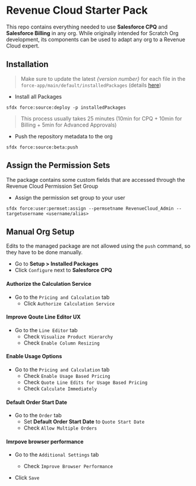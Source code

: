 # Revenue Cloud Starter Pack

This repo contains everything needed to use **Salesforce CPQ** and **Salesforce Billing** in any org. While originally intended for Scratch Org development, its components can be used to adapt any org to a Revenue Cloud expert.

## Installation
> Make sure to update the latest *{version number}* for each file in the `force-app/main/default/installedPackages` (details [here](https://install.steelbrick.com))

- Install all Packages
```
sfdx force:source:deploy -p installedPackages
```
> This process usually takes 25 minutes (10min for CPQ + 10min for Billing + 5min for Advanced Approvals)
- Push the repository metadata to the org
```
sfdx force:source:beta:push
```

## Assign the Permission Sets
The package contains some custom fields that are accessed through the Revenue Cloud Permission Set Group

- Assign the permission set group to your user
```
sfdx force:user:permset:assign --permsetname RevenueCloud_Admin --targetusername <username/alias>
```

## Manual Org Setup
Edits to the managed package are not allowed using the `push` command, so they have to be done manually.

- Go to **Setup > Installed Packages**
- Click `Configure` next to **Salesforce CPQ**

#### Authorize the Calculation Service
- Go to the `Pricing and Calculation` tab
  - Click `Authorize Calculation Service`

#### Improve Qoute Line Editor UX
- Go to the `Line Editor` tab
  - Check `Visualize Product Hierarchy`
  - Check `Enable Column Resizing`

#### Enable Usage Options
- Go to the `Pricing and Calculation` tab
  - Check `Enable Usage Based Pricing`
  - Check `Quote Line Edits for Usage Based Pricing`
  - Check `Calculate Immediately`

#### Default Order Start Date
- Go to the `Order` tab
  - Set **Default Order Start Date** to `Quote Start Date`
  - Check `Allow Multiple Orders`

#### Imrpove browser performance
- Go to the `Additional Settings` tab
  - Check `Improve Browser Performance`

- Click `Save`